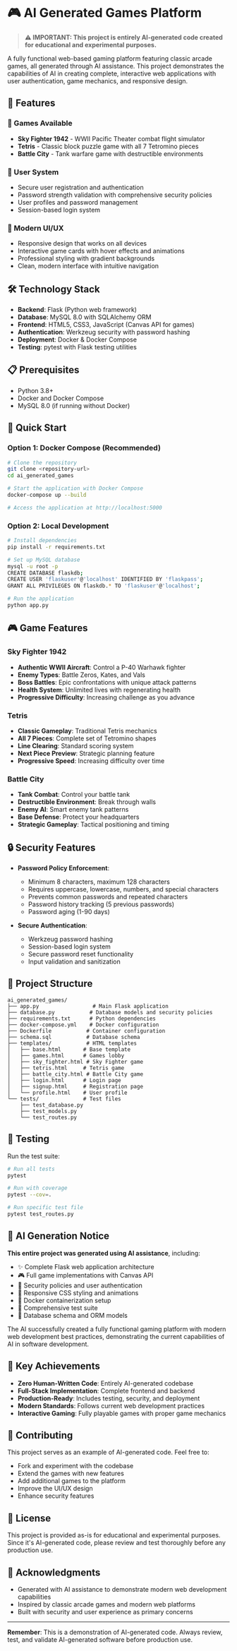 # 🎮 AI Generated Games Platform

> **⚠️ IMPORTANT: This project is entirely AI-generated code created for educational and experimental purposes.**

A fully functional web-based gaming platform featuring classic arcade games, all generated through AI assistance. This project demonstrates the capabilities of AI in creating complete, interactive web applications with user authentication, game mechanics, and responsive design.

## 🚀 Features

### 🎯 Games Available
- **Sky Fighter 1942** - WWII Pacific Theater combat flight simulator
- **Tetris** - Classic block puzzle game with all 7 Tetromino pieces
- **Battle City** - Tank warfare game with destructible environments

### 🔐 User System
- Secure user registration and authentication
- Password strength validation with comprehensive security policies
- User profiles and password management
- Session-based login system

### 🎨 Modern UI/UX
- Responsive design that works on all devices
- Interactive game cards with hover effects and animations
- Professional styling with gradient backgrounds
- Clean, modern interface with intuitive navigation

## 🛠️ Technology Stack

- **Backend**: Flask (Python web framework)
- **Database**: MySQL 8.0 with SQLAlchemy ORM
- **Frontend**: HTML5, CSS3, JavaScript (Canvas API for games)
- **Authentication**: Werkzeug security with password hashing
- **Deployment**: Docker & Docker Compose
- **Testing**: pytest with Flask testing utilities

## 📋 Prerequisites

- Python 3.8+
- Docker and Docker Compose
- MySQL 8.0 (if running without Docker)

## 🚀 Quick Start

### Option 1: Docker Compose (Recommended)
```bash
# Clone the repository
git clone <repository-url>
cd ai_generated_games

# Start the application with Docker Compose
docker-compose up --build

# Access the application at http://localhost:5000
```

### Option 2: Local Development
```bash
# Install dependencies
pip install -r requirements.txt

# Set up MySQL database
mysql -u root -p
CREATE DATABASE flaskdb;
CREATE USER 'flaskuser'@'localhost' IDENTIFIED BY 'flaskpass';
GRANT ALL PRIVILEGES ON flaskdb.* TO 'flaskuser'@'localhost';

# Run the application
python app.py
```

## 🎮 Game Features

### Sky Fighter 1942
- **Authentic WWII Aircraft**: Control a P-40 Warhawk fighter
- **Enemy Types**: Battle Zeros, Kates, and Vals
- **Boss Battles**: Epic confrontations with unique attack patterns
- **Health System**: Unlimited lives with regenerating health
- **Progressive Difficulty**: Increasing challenge as you advance

### Tetris
- **Classic Gameplay**: Traditional Tetris mechanics
- **All 7 Pieces**: Complete set of Tetromino shapes
- **Line Clearing**: Standard scoring system
- **Next Piece Preview**: Strategic planning feature
- **Progressive Speed**: Increasing difficulty over time

### Battle City
- **Tank Combat**: Control your battle tank
- **Destructible Environment**: Break through walls
- **Enemy AI**: Smart enemy tank patterns
- **Base Defense**: Protect your headquarters
- **Strategic Gameplay**: Tactical positioning and timing

## 🔒 Security Features

- **Password Policy Enforcement**:
  - Minimum 8 characters, maximum 128 characters
  - Requires uppercase, lowercase, numbers, and special characters
  - Prevents common passwords and repeated characters
  - Password history tracking (5 previous passwords)
  - Password aging (1-90 days)

- **Secure Authentication**:
  - Werkzeug password hashing
  - Session-based login system
  - Secure password reset functionality
  - Input validation and sanitization

## 📁 Project Structure

```
ai_generated_games/
├── app.py                 # Main Flask application
├── database.py           # Database models and security policies
├── requirements.txt      # Python dependencies
├── docker-compose.yml    # Docker configuration
├── Dockerfile           # Container configuration
├── schema.sql           # Database schema
├── templates/           # HTML templates
│   ├── base.html       # Base template
│   ├── games.html      # Games lobby
│   ├── sky_fighter.html # Sky Fighter game
│   ├── tetris.html     # Tetris game
│   ├── battle_city.html # Battle City game
│   ├── login.html      # Login page
│   ├── signup.html     # Registration page
│   └── profile.html    # User profile
└── tests/              # Test files
    ├── test_database.py
    ├── test_models.py
    └── test_routes.py
```

## 🧪 Testing

Run the test suite:
```bash
# Run all tests
pytest

# Run with coverage
pytest --cov=.

# Run specific test file
pytest test_routes.py
```

## 🎯 AI Generation Notice

**This entire project was generated using AI assistance**, including:
- ✨ Complete Flask web application architecture
- 🎮 Full game implementations with Canvas API
- 🔐 Security policies and user authentication
- 🎨 Responsive CSS styling and animations
- 🐳 Docker containerization setup
- 🧪 Comprehensive test suite
- 📝 Database schema and ORM models

The AI successfully created a fully functional gaming platform with modern web development best practices, demonstrating the current capabilities of AI in software development.

## 🌟 Key Achievements

- **Zero Human-Written Code**: Entirely AI-generated codebase
- **Full-Stack Implementation**: Complete frontend and backend
- **Production-Ready**: Includes testing, security, and deployment
- **Modern Standards**: Follows current web development practices
- **Interactive Gaming**: Fully playable games with proper game mechanics

## 🤝 Contributing

This project serves as an example of AI-generated code. Feel free to:
- Fork and experiment with the codebase
- Extend the games with new features
- Add additional games to the platform
- Improve the UI/UX design
- Enhance security features

## 📜 License

This project is provided as-is for educational and experimental purposes. Since it's AI-generated code, please review and test thoroughly before any production use.

## 🎉 Acknowledgments

- Generated with AI assistance to demonstrate modern web development capabilities
- Inspired by classic arcade games and modern web platforms
- Built with security and user experience as primary concerns

---

**Remember**: This is a demonstration of AI-generated code. Always review, test, and validate AI-generated software before production use.